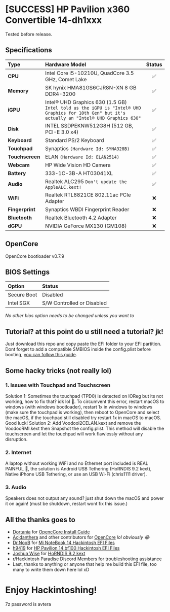 # [SUCCESS] HP Pavilion x360 Convertible 14-dh1xxx
Tested before release.

## Specifications
| Type        | Hardware Model                                     | Status |
| :---        | :---                                               | :---: |
| **CPU**         | Intel Core i5-10210U, QuadCore 3.5 GHz, Comet Lake | ✅ |
| **Memory**      | SK hynix HMA81GS6CJR8N-XN	8 GB DDR4-3200           | ✅ |
| **iGPU**        | Intel® UHD Graphics 630 (1.5 GB) `Intel told us the iGPU is "Intel® UHD Graphics for 10th Gen" but it's actually an "Intel® UHD Graphics 630"`| ✅ |
| **Disk**        | INTEL SSDPEKNW512G8H  (512 GB, PCI-E 3.0 x4)       | ✅ |
| **Keyboard**    | Standard PS/2 Keyboard                             | ✅ |
| **Touchpad**    | Synaptics `(Hardware Id: SYNA328B)`                | ✅ |
| **Touchscreen** | ELAN `(Hardware Id: ELAN2514)`                     | ✅ |
| **Webcam**      | HP Wide Vision HD Camera                           | ✅ |
| **Battery**     | 333-1C-3B-A HT03041XL                              | ✅ |
| **Audio**       | Realtek ALC295 `Don't update the AppleALC.kext!`   | ✅ |
| **WiFi**        | Realtek RTL8821CE 802.11ac PCIe Adapter            | ❌ |
| **Fingerprint** | Synaptics WBDI Fingerprint Reader                  | ❌ |
| **Bluetooth**   | Realtek Bluetooth 4.2 Adapter                      | ❌ |
| **dGPU**        | NVIDIA GeForce MX130 (GM108)                       | ❌ |

## OpenCore
OpenCore bootloader v0.7.9

## BIOS Settings
| Option              | Status                     |
| :---                | :---                       |
| Secure Boot         | Disabled                   |
| Intel SGX           | S/W Controlled or Disabled |

*No other bios option needs to be changed unless you want to*

## Tutorial? at this point do u still need a tutorial? jk!
Just download this repo and copy paste the EFI folder to your EFI partition. 
Dont forget to add a compatible SMBIOS inside the config.plist before booting, [you can follow this guide](https://dortania.github.io/OpenCore-Install-Guide/config-laptop.plist/coffee-lake-plus.html#platforminfo).

## Some hacky tricks (not really lol)
### 1. Issues with Touchpad and Touchscreen
Solution 1: Sometimes the touchpad (TPD0) is detected on IOReg but its not working, how to fix that? idk lol 🤡. To circumvent this error, restart macOS to windows (with windows bootloader), restart 1x in windows to windows (make sure the touchpad is working), then reboot to OpenCore and select the macOS, if the touchpad still disabled try restart 1x in macOS to macOS. Good luck!
Solution 2: Add VoodooI2CELAN.kext and remove the VoodooRMI.kext then Snapshot the config.plist. This method will disable the touchscreen and let the touchpad will work flawlessly without any disruption.
### 2. Internet
A laptop without working WiFi and no Ethernet port included is REAL PAINFUL 💩, the solution is Android USB Tethering (HoRNDIS 9.2 kext), Native iPhone USB Tethering, or use an USB Wi-Fi (chris1111 driver).
### 3. Audio
Speakers does not output any sound? just shut down the macOS and power it on again! (must be shutdown, restart wont fix this issue.)

## All the thanks goes to
- [Dortania](https://github.com/dortania) for [OpencCore Install Guide](https://dortania.github.io/OpenCore-Install-Guide/)
- [Acidanthera](https://github.com/acidanthera) and other contributors for [OpenCore](https://github.com/acidanthera/OpenCorePkg) *lol obviously 😂*
- [Dr.NooB](https://github.com/itsdrnoob) for [Mi NoteBook 14 Hackintosh EFI Files](https://github.com/itsdrnoob/Mi-NoteBook-14-Hackintosh)
- [h9419](https://github.com/h9419) for [HP Pavilion 14 bf100 Hackintosh EFI Files](https://github.com/h9419/HP_Pavilion_14_bf100_Hackintosh)
- [Joshua Wise](https://github.com/jwise) for [HoRNDIS 9.2 kext](https://github.com/jwise/HoRNDIS)
- r/Hackintosh Paradise Discord Members for troubleshooting assistance
- Last, thanks to anything or anyone that help me build this EFI file, too many to write them down here lol xD

# Enjoy Hackintoshing!
7z password is avtera
